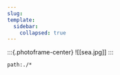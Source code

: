 ```yaml
---
slug: 
template:
  sidebar:
    collapsed: true
---
```


:::{.photoframe-center}
![[sea.jpg]]
:::

```query
path:./*
```
